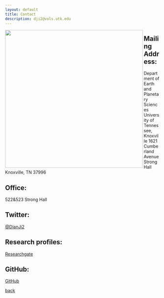 ```yaml
---
layout: default
title: Contact
description: dji2@vols.utk.edu
---
```


<img align="left" src="https://dian01811.github.io/files/stronghall.jpg" width="450">

## Mailing Address:
Department of Earth and Planetary Sciences
University of Tennessee, Knoxville
1621 Cumberland Avenue
Strong Hall
Knoxville, TN 37996

## Office:
522&523 Strong Hall

## Twitter:
[@DianJi2](https://twitter.com/DianJi2)

## Research profiles:
[Researchgate](https://www.researchgate.net/profile/Dian-Ji)

## GitHub:
[GitHub](https://github.com/Dian01811)

[back](./)
